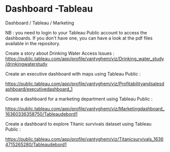 # Dashboard -Tableau
Dashboard / Tableau / Marketing

NB : you need to login to your Tableau Public account to access the dashboards. If you don't have one, you can have a look at the pdf files available in the repository.

Create a story about Drinking Water Access Issues : 
https://public.tableau.com/app/profile/vantyghem/viz/Drinking_water_study/drinkingwaterstudy

Create an executive dashboard with maps using Tableau Public : 

https://public.tableau.com/app/profile/vantyghem/viz/Profitabilityandsalesdashboard/executivedashboard_1

Create a dashboard for a marketing department using Tableau Public :

https://public.tableau.com/app/profile/vantyghem/viz/Marketingdashboard_16360336358750/Tableaudebord1

Create a dashboard to explore Titanic survivals dataset using Tableau Public :

https://public.tableau.com/app/profile/vantyghem/viz/Titanicsurvivals_16364715265280/Tableaudebord1

